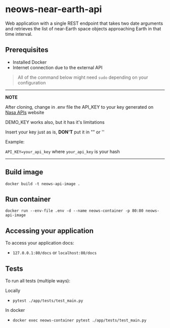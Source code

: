 # neows-near-earth-api
Web application with a single REST endpoint that takes two date arguments and retrieves the list of near-Earth space objects approaching Earth in that time interval.

## Prerequisites
- Installed Docker
- Internet connection due to the external API

> All of the command below might need `sudo` depending on your configuration

---
**NOTE**

After cloning, change in .env file the API_KEY to your key generated on [Nasa APIs](https://api.nasa.gov/) website

DEMO_KEY works also, but it has it's limitations

Insert your key just as is, **DON'T** put it in "" or ''

Example:

`API_KEY=your_api_key` where `your_api_key` is your hash

---

## Build image
```
docker build -t neows-api-image .
```

## Run container
```
docker run --env-file .env -d --name neows-container -p 80:80 neows-api-image
```

## Accessing your application
To access your application docs:
- `127.0.0.1:80/docs` or `localhost:80/docs`

## Tests
To run all tests (multiple ways):

Locally
- `pytest ./app/tests/test_main.py`

In docker
- `docker exec neows-container pytest ./app/tests/test_main.py`
